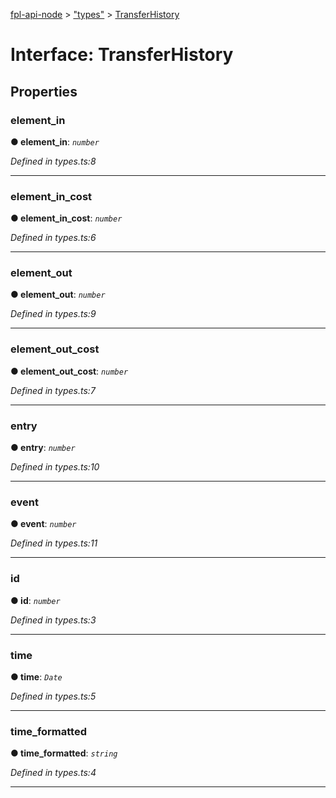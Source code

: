[fpl-api-node](../README.md) > ["types"](../modules/_types_.md) > [TransferHistory](../interfaces/_types_.transferhistory.md)



# Interface: TransferHistory


## Properties
<a id="element_in"></a>

###  element_in

**●  element_in**:  *`number`* 

*Defined in types.ts:8*





___

<a id="element_in_cost"></a>

###  element_in_cost

**●  element_in_cost**:  *`number`* 

*Defined in types.ts:6*





___

<a id="element_out"></a>

###  element_out

**●  element_out**:  *`number`* 

*Defined in types.ts:9*





___

<a id="element_out_cost"></a>

###  element_out_cost

**●  element_out_cost**:  *`number`* 

*Defined in types.ts:7*





___

<a id="entry"></a>

###  entry

**●  entry**:  *`number`* 

*Defined in types.ts:10*





___

<a id="event"></a>

###  event

**●  event**:  *`number`* 

*Defined in types.ts:11*





___

<a id="id"></a>

###  id

**●  id**:  *`number`* 

*Defined in types.ts:3*





___

<a id="time"></a>

###  time

**●  time**:  *`Date`* 

*Defined in types.ts:5*





___

<a id="time_formatted"></a>

###  time_formatted

**●  time_formatted**:  *`string`* 

*Defined in types.ts:4*





___


